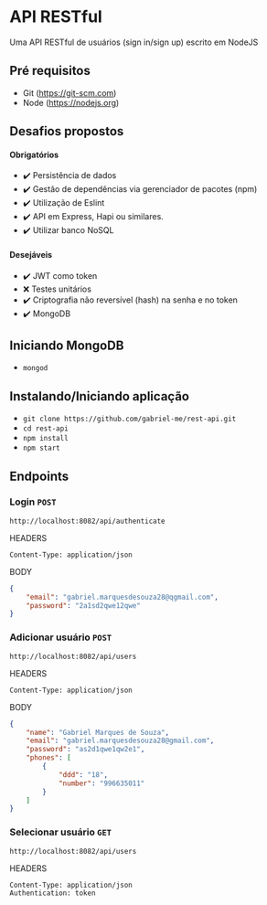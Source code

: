 # API RESTful

Uma API RESTful de usuários (sign in/sign up) escrito em NodeJS

## Pré requisitos

- Git (https://git-scm.com)
- Node (https://nodejs.org)

## Desafios propostos

#### Obrigatórios

- ✔️ Persistência de dados
- ✔️ Gestão de dependências via gerenciador de pacotes (npm)
- ✔️ Utilização de Eslint
- ✔️ API em Express, Hapi ou similares.
- ✔️ Utilizar banco NoSQL

#### Desejáveis

- ✔️ JWT como token
- ❌ Testes unitários
- ✔️ Criptografia não reversível (hash) na senha e no token
- ✔️ MongoDB

## Iniciando MongoDB

- `mongod`

## Instalando/Iniciando aplicação

- `git clone https://github.com/gabriel-me/rest-api.git`
- `cd rest-api`
- `npm install`
- `npm start`

## Endpoints

### Login `POST`
```
http://localhost:8082/api/authenticate
```
HEADERS
```
Content-Type: application/json
```
BODY
```json
{
	"email": "gabriel.marquesdesouza28@qgmail.com",
	"password": "2a1sd2qwe12qwe"
}
```

### Adicionar usuário `POST`
```
http://localhost:8082/api/users
```
HEADERS
```
Content-Type: application/json
```
BODY
```json
{
	"name": "Gabriel Marques de Souza",
	"email": "gabriel.marquesdesouza28@gmail.com",
	"password": "as2d1qwe1qw2e1",
	"phones": [
		{
			"ddd": "18",
			"number": "996635011"
		}
	]
}
```

### Selecionar usuário `GET`
```
http://localhost:8082/api/users
```
HEADERS
```
Content-Type: application/json
Authentication: token
```